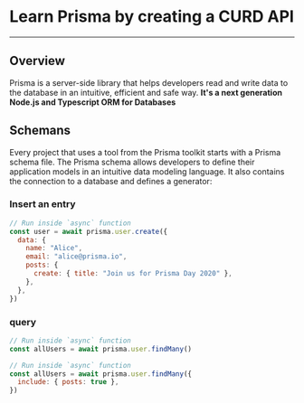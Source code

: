 # Learn Prisma by creating a CURD API

<hr/>

## Overview

<p>
Prisma is a server-side library that helps developers read and write data to the database in an intuitive, efficient and safe way.
<b>It's a next generation Node.js and Typescript ORM for Databases</b>
</p>

## Schemans

<p>
Every project that uses a tool from the Prisma toolkit starts with a Prisma schema file. The Prisma schema allows developers to define their application models in an intuitive data modeling language. It also contains the connection to a database and defines a generator:
</p>

### Insert an entry

```javascript
// Run inside `async` function
const user = await prisma.user.create({
  data: {
    name: "Alice",
    email: "alice@prisma.io",
    posts: {
      create: { title: "Join us for Prisma Day 2020" },
    },
  },
})
```

### query

```javascript
// Run inside `async` function
const allUsers = await prisma.user.findMany()

// Run inside `async` function
const allUsers = await prisma.user.findMany({
  include: { posts: true },
})
```
